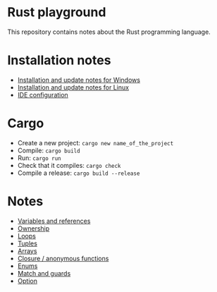 # Rust playground

This repository contains notes about the Rust programming language.

# Installation notes

* [Installation and update notes for Windows](doc/installation-windows.md)
* [Installation and update notes for Linux](doc/installation-linux.md)
* [IDE configuration](doc/ide.md)

# Cargo

* Create a new project: `cargo new name_of_the_project`
* Compile: `cargo build`
* Run: `cargo run`
* Check that it compiles: `cargo check`
* Compile a release: `cargo build --release`

# Notes

* [Variables and references](doc/variables.md)
* [Ownership](doc/ownership.md)
* [Loops](doc/loop.md)
* [Tuples](doc/tuple.md)
* [Arrays](doc/array.md)
* [Closure / anonymous functions](doc/closure.md)
* [Enums](doc/enum.md)
* [Match and guards](doc/match.md)
* [Option](doc/option.md)
